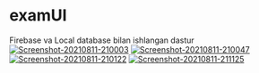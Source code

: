 # examUI
Firebase va Local database bilan ishlangan dastur
<a href="https://ibb.co/S5my3HY"><img src="https://i.ibb.co/NtNCyfD/Screenshot-20210811-210003.jpg" alt="Screenshot-20210811-210003" border="0"></a>
<a href="https://ibb.co/1JF8CQ0"><img src="https://i.ibb.co/gFkz09r/Screenshot-20210811-210047.jpg" alt="Screenshot-20210811-210047" border="0"></a>
<a href="https://ibb.co/D89jByx"><img src="https://i.ibb.co/MGcJz4Y/Screenshot-20210811-210122.jpg" alt="Screenshot-20210811-210122" border="0"></a>
<a href="https://ibb.co/bBSYwKM"><img src="https://i.ibb.co/ncH4dLN/Screenshot-20210811-211125.jpg" alt="Screenshot-20210811-211125" border="0"></a>
